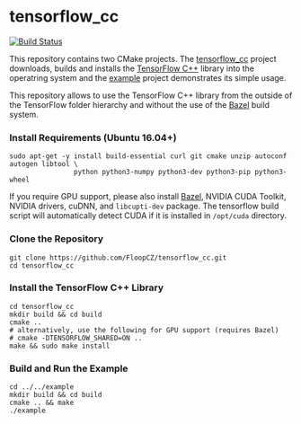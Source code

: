 # tensorflow_cc
[![Build Status](http://plum.floop.cz:8080/buildStatus/icon?job=tensorflow_cc)](http://plum.floop.cz:8080/job/tensorflow_cc/)

This repository contains two CMake projects. The [tensorflow_cc](tensorflow_cc) project downloads, builds and installs the [TensorFlow C++](https://www.tensorflow.org/api_docs/cc/) library into the operatring system and the [example](example) project demonstrates its simple usage.

This repository allows to use the TensorFlow C++ library from the outside of the TensorFlow folder hierarchy and without the use of the [Bazel](https://bazel.build/) build system.

### Install Requirements (Ubuntu 16.04+)
```
sudo apt-get -y install build-essential curl git cmake unzip autoconf autogen libtool \
                python python3-numpy python3-dev python3-pip python3-wheel
```

If you require GPU support, please also install [Bazel](https://bazel.build/), NVIDIA CUDA Toolkit, NVIDIA drivers, cuDNN, and `libcupti-dev` package. The tensorflow build script will automatically detect CUDA if it is installed in `/opt/cuda` directory.

### Clone the Repository
```
git clone https://github.com/FloopCZ/tensorflow_cc.git
cd tensorflow_cc
```

### Install the TensorFlow C++ Library
```
cd tensorflow_cc
mkdir build && cd build
cmake ..
# alternatively, use the following for GPU support (requires Bazel)
# cmake -DTENSORFLOW_SHARED=ON ..
make && sudo make install
```

### Build and Run the Example
```
cd ../../example
mkdir build && cd build
cmake .. && make
./example 
```
